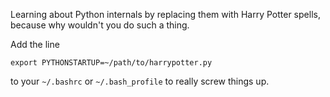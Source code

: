 Learning about Python internals by replacing them with Harry Potter spells, because why wouldn't you do such a thing.

Add the line

```
export PYTHONSTARTUP=~/path/to/harrypotter.py
```
to your `~/.bashrc` or `~/.bash_profile` to really screw things up.